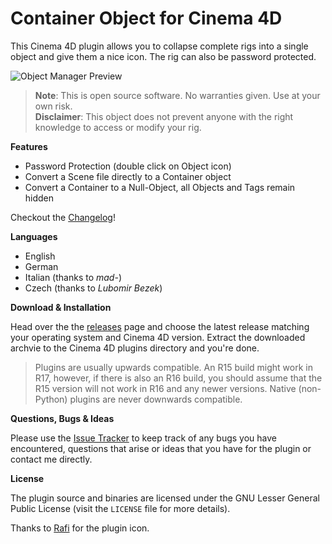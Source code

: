 # Container Object for Cinema 4D

This Cinema 4D plugin allows you to collapse complete rigs into a single
object and give them a nice icon. The rig can also be password protected.

![Object Manager Preview](http://i.imgur.com/oqxDAix.png)

> __Note__: This is open source software. No warranties given. Use at your
> own risk.  
> __Disclaimer__: This object does not prevent anyone with the right
> knowledge to access or modify your rig.

__Features__

- Password Protection (double click on Object icon)
- Convert a Scene file directly to a Container object
- Convert a Container to a Null-Object, all Objects and Tags remain hidden

Checkout the [Changelog](CHANGELOG.md)!

__Languages__

- English
- German
- Italian (thanks to *mad-*)
- Czech (thanks to *Lubomir Bezek*)

__Download & Installation__

Head over the the [releases][] page and choose the latest release
matching your operating system and Cinema 4D version. Extract the
downloaded archvie to the Cinema 4D plugins directory and you're done.

> Plugins are usually upwards compatible. An R15 build might work in R17,
> however, if there is also an R16 build, you should assume that the R15
> version will not work in R16 and any newer versions. Native (non-Python)
> plugins are never downwards compatible.

__Questions, Bugs & Ideas__

Please use the [Issue Tracker][issues] to keep track of any bugs you
have encountered, questions that arise or ideas that you have for the
plugin or contact me directly.

__License__

The plugin source and binaries are licensed under the GNU Lesser General
Public License (visit the `LICENSE` file for more details).

Thanks to [Rafi][icon url] for the plugin icon.

  [releases]: https://github.com/nr-plugins/container-object/releases
  [issues]: https://github.com/nr-plugins/container-object/issues
  [icon url]: http://www.graphicsfuel.com/2010/11/cardboard-box-psd-icon/
